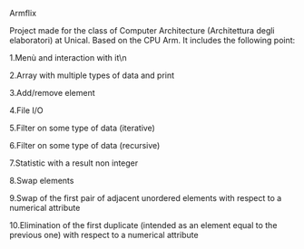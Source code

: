 Armflix

Project made for the class of Computer Architecture (Architettura degli elaboratori) at Unical. Based on the CPU Arm.
It includes the following point:

1.Menù and interaction with it\n

2.Array with multiple types of data and print

3.Add/remove element

4.File I/O

5.Filter on some type of data (iterative)

6.Filter on some type of data (recursive)

7.Statistic with a result non integer

8.Swap elements

9.Swap of the first pair of adjacent unordered elements with respect to a numerical attribute

10.Elimination of the first duplicate (intended as an element equal to the previous one) with respect to a numerical attribute
